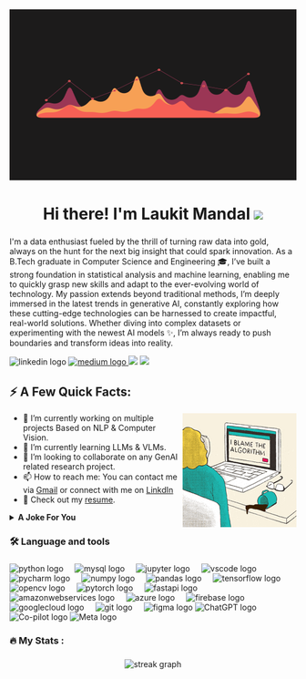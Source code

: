 <div align="center">
  <img height="300" width="100%" src="https://github.com/Laukit13/Laukit13/blob/main/Gifs/31532d7d378053de3b8bf23c6e7bfae3.gif"  />
</div>

###

<h1 align="center">Hi there! I'm Laukit Mandal <a href="#"><img src="https://media.giphy.com/media/hvRJCLFzcasrR4ia7z/giphy.gif" width="25"></a> </h1>

###
I'm a data enthusiast fueled by the thrill of turning raw data into gold, always on the hunt for the next big insight that could spark innovation. As a B.Tech graduate in Computer Science and Engineering 🎓, I’ve built a strong foundation in statistical analysis and machine learning, enabling me to quickly grasp new skills and adapt to the ever-evolving world of technology. My passion extends beyond traditional methods, I’m deeply immersed in the latest trends in generative AI, constantly exploring how these cutting-edge technologies can be harnessed to create impactful, real-world solutions. Whether diving into complex datasets or experimenting with the newest AI models ✨, I’m always ready to push boundaries and transform ideas into reality.

<div align="left">
  <img src="https://img.shields.io/static/v1?message=LinkedIn&logo=linkedin&label=&color=0077B5&logoColor=white&labelColor=&style=for-the-badge" height="25" alt="linkedin logo"  />
  <a href="https://medium.com/@laukitmandal02" target="_blank">
    <img src="https://img.shields.io/static/v1?message=Medium&logo=medium&label=&color=12100E&logoColor=white&labelColor=&style=for-the-badge" height="25" alt="medium logo"  />
  </a>
  <a href="mailto:laukitmandal02@gmail.com"><img src="https://img.shields.io/badge/Gmail-D14836.svg?&style=for-the-badge&logo=gmail&logoColor=white" height=25></a>
  <a href="https://x.com/Lokki_13"><img src="https://img.freepik.com/free-vector/twitter-new-2023-x-logo-white-background-vector_1017-45422.jpg?size=338&ext=jpg&ga=GA1.1.2008272138.1722297600&semt=ais_hybrid" height=25></a>
</div>

###
## ⚡ A Few Quick Facts:

<img align="right" src="https://github.com/Laukit13/Laukit13/blob/main/Gifs/200w.gif" />

- 🔭 I’m currently working on multiple projects Based on NLP & Computer Vision.
- 🧮 I’m currently learning LLMs & VLMs.
- 👯 I’m looking to collaborate on any GenAI related research project.
- 📫 How to reach me: You can contact me via [Gmail](laukitmandal02@gmail.com) or connect with me on [LinkdIn](https://www.linkedin.com/in/laukitmandal/)
- 🧾 Check out my [resume](https://drive.google.com/file/d/1SzgBHQMnoBjgxppjqW0EVAjw1k3Hp74x/view?usp=sharing).

<details>
<summary> <b>A Joke For You</b> </summary>
  Because they found out they were just a standard deviation away from their ideal match! 😄
</details>

###

<h3 align="left">🛠 Language and tools</h3>

###

<div align="left">
  <img src="https://cdn.jsdelivr.net/gh/devicons/devicon/icons/python/python-original.svg" height="40" alt="python logo"  />
  <img width="12" />
  <img src="https://cdn.jsdelivr.net/gh/devicons/devicon/icons/mysql/mysql-original.svg" height="40" alt="mysql logo"  />
  <img width="12" />
  <img src="https://cdn.jsdelivr.net/gh/devicons/devicon/icons/jupyter/jupyter-original.svg" height="40" alt="jupyter logo"  />
  <img width="12" />
  <img src="https://cdn.jsdelivr.net/gh/devicons/devicon/icons/vscode/vscode-original.svg" height="40" alt="vscode logo"  />
  <img width="12" />
  <img src="https://cdn.jsdelivr.net/gh/devicons/devicon/icons/pycharm/pycharm-original.svg" height="40" alt="pycharm logo"  />
  <img width="12" />
  <img src="https://cdn.jsdelivr.net/gh/devicons/devicon/icons/numpy/numpy-original.svg" height="40" alt="numpy logo"  />
  <img width="12" />
  <img src="https://cdn.jsdelivr.net/gh/devicons/devicon/icons/pandas/pandas-original.svg" height="40" alt="pandas logo"  />
  <img width="12" />
  <img src="https://cdn.jsdelivr.net/gh/devicons/devicon/icons/tensorflow/tensorflow-original.svg" height="40" alt="tensorflow logo"  />
  <img width="12" />
  <img src="https://cdn.jsdelivr.net/gh/devicons/devicon/icons/opencv/opencv-original.svg" height="40" alt="opencv logo"  />
  <img width="12" />
  <img src="https://cdn.jsdelivr.net/gh/devicons/devicon/icons/pytorch/pytorch-original.svg" height="40" alt="pytorch logo"  />
  <img width="12" />
  <img src="https://cdn.jsdelivr.net/gh/devicons/devicon/icons/fastapi/fastapi-original.svg" height="40" alt="fastapi logo"  />
  <img width="12" />
  <img src="https://skillicons.dev/icons?i=aws" height="40" alt="amazonwebservices logo"  />
  <img width="12" />
  <img src="https://cdn.jsdelivr.net/gh/devicons/devicon/icons/azure/azure-original.svg" height="40" alt="azure logo"  />
  <img width="12" />
  <img src="https://cdn.jsdelivr.net/gh/devicons/devicon/icons/firebase/firebase-plain.svg" height="40" alt="firebase logo"  />
  <img width="12" />
  <img src="https://cdn.jsdelivr.net/gh/devicons/devicon/icons/googlecloud/googlecloud-original.svg" height="40" alt="googlecloud logo"  />
  <img width="12" />
  <img src="https://cdn.jsdelivr.net/gh/devicons/devicon/icons/git/git-original.svg" height="40" alt="git logo"  />
  <img width="12" />
  <img src="https://cdn.jsdelivr.net/gh/devicons/devicon/icons/figma/figma-original.svg" height="40" alt="figma logo"  />
  <img src="https://static.vecteezy.com/system/resources/previews/021/608/790/original/chatgpt-logo-chat-gpt-icon-on-black-background-free-vector.jpg" height="40" alt="ChatGPT logo"  />
  <img src="[https://cdn-lfs.huggingface.co/repos/96/a2/96a2c8468c1546e660ac2609e49404b8588fcf5a748761fa72c154b2836b4c83/533d195d96af7a2f996b2170c941e05698e8b270d29366f5e1f109d4ddf0bd55?response-content-disposition=inline%3B+filename*%3DUTF-8%27%27hf-logo-pirate.svg%3B+filename%3D%22hf-logo-pirate.svg%22%3B&response-content-type=image%2Fsvg%2Bxml&Expires=1722672585&Policy=eyJTdGF0ZW1lbnQiOlt7IkNvbmRpdGlvbiI6eyJEYXRlTGVzc1RoYW4iOnsiQVdTOkVwb2NoVGltZSI6MTcyMjY3MjU4NX19LCJSZXNvdXJjZSI6Imh0dHBzOi8vY2RuLWxmcy5odWdnaW5nZmFjZS5jby9yZXBvcy85Ni9hMi85NmEyYzg0NjhjMTU0NmU2NjBhYzI2MDllNDk0MDRiODU4OGZjZjVhNzQ4NzYxZmE3MmMxNTRiMjgzNmI0YzgzLzUzM2QxOTVkOTZhZjdhMmY5OTZiMjE3MGM5NDFlMDU2OThlOGIyNzBkMjkzNjZmNWUxZjEwOWQ0ZGRmMGJkNTU%7EcmVzcG9uc2UtY29udGVudC1kaXNwb3NpdGlvbj0qJnJlc3BvbnNlLWNvbnRlbnQtdHlwZT0qIn1dfQ__&Signature=OXdtKBRoLtf-UDtUIWlo%7Eig5UvtBsAEMm03ZyuhzeTWzoJgES5uov3iqjKOonRlEHzk07n6u2lWc%7Erds0d1MVkOdhNV6VTVLCtO2wW4BV54VWiHCkEyYpUM69-NojFPiL32EWyFeCz%7E3LIyfhaWQkH4HXSZT42-qf7x7XPTjj0Vmn8gF0W3ozlKTrsI0Uau8IimiwO-J7%7EPXKZygX4zToJSUnchJSDhcIFJcNxarhzcIzuyoBG9%7E-qfEaUFUvIHwiZIcNewAu0mx0RX3Sd4lJeYI6MuFcTkohEqHtAbd%7E77iQTMHHgqmQVzR9TXX46sb33L9%7E%7Ey4lPtJLgaKP0w36Q__&Key-Pair-Id=K3ESJI6DHPFC7" height="40" alt="Co-pilot logo"  /> 
  <img src="https://cdn.pixabay.com/photo/2021/12/14/22/29/meta-6871457_1280.png" height="40" alt="Meta logo"  /> 

  
</div>

###

<h3 align="left">🔥   My Stats :</h3>

###

<div align="center">
  <img src="https://streak-stats.demolab.com?user=Laukit13&locale=en&mode=daily&theme=dark&hide_border=false&border_radius=5&order=3" height="220" alt="streak graph"  />
</div>

###
